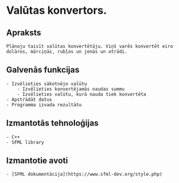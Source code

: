# Valūtas konvertors.

## Apraksts
	Plānoju taisīt valūtas konvertētāju. Viņš varēs konvertēt eiro dolāros, mārciņās, rubļos un jenās un otrādi.
## Galvenās funkcijas
	- Izvēlieties sākotnējo valūtu
        - Izvēlieties konvertējamās naudas summu
        - Izvēlieties valūtu, kurā nauda tiek konvertēta
	- Apstrādāt datus
	- Programma izvada rezultātu
## Izmantotās tehnoloģijas
	- C++
	- SFML library
## Izmantotie avoti
	- [SFML dokumentācija](https://www.sfml-dev.org/style.php)
